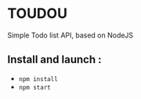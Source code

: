 # TOUDOU
Simple Todo list API, based on NodeJS

## Install and launch :
- `npm install`
- `npm start`

